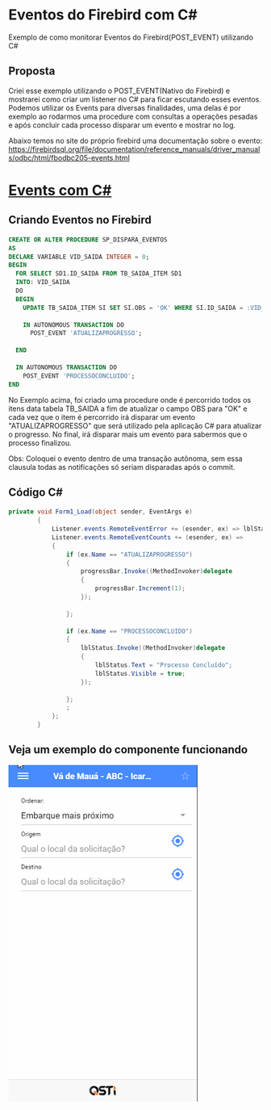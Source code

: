 # Eventos do Firebird com C#
Exemplo de como monitorar Eventos do Firebird(POST_EVENT) utilizando C#

## Proposta
Criei esse exemplo utilizando o POST_EVENT(Nativo do Firebird) e mostrarei como criar um listener no C# para ficar escutando esses eventos. Podemos utilizar os Events para diversas finalidades, uma delas é por exemplo ao rodarmos uma procedure com consultas a operações pesadas e após concluir cada processo disparar um evento e mostrar no log.

Abaixo temos no site do próprio firebird uma documentação sobre o evento:
https://firebirdsql.org/file/documentation/reference_manuals/driver_manuals/odbc/html/fbodbc205-events.html



# [Events com C#](#)

## Criando Eventos no Firebird
```sql
CREATE OR ALTER PROCEDURE SP_DISPARA_EVENTOS
AS
DECLARE VARIABLE VID_SAIDA INTEGER = 0;
BEGIN
  FOR SELECT SD1.ID_SAIDA FROM TB_SAIDA_ITEM SD1
  INTO: VID_SAIDA
  DO
  BEGIN
    UPDATE TB_SAIDA_ITEM SI SET SI.OBS = 'OK' WHERE SI.ID_SAIDA = :VID_SAIDA;

    IN AUTONOMOUS TRANSACTION DO
      POST_EVENT 'ATUALIZAPROGRESSO';

  END  
  
  IN AUTONOMOUS TRANSACTION DO
    POST_EVENT 'PROCESSOCONCLUIDO';  
END
```
No Exemplo acima, foi criado uma procedure onde é percorrido todos os itens data tabela TB_SAIDA a fim de atualizar o campo OBS para "OK" e cada vez que o item é percorrido irá disparar um evento "ATUALIZAPROGRESSO" que será utilizado pela aplicação C# para atualizar o progresso. No final, irá disparar mais um evento para sabermos que o processo finalizou.

Obs: Coloquei o evento dentro de uma transação autônoma, sem essa clausula todas as notificações só seriam disparadas após o commit.

## Código C#
```c#
private void Form1_Load(object sender, EventArgs e)
        {
            Listener.events.RemoteEventError += (esender, ex) => lblStatus.Text = $"ERRO: {ex.Error}";
            Listener.events.RemoteEventCounts += (esender, ex) =>
            {
                if (ex.Name == "ATUALIZAPROGRESSO")
                {
                    progressBar.Invoke((MethodInvoker)delegate
                    {
                        progressBar.Increment(1);
                    });
                    
                };

                if (ex.Name == "PROCESSOCONCLUIDO")
                {
                    lblStatus.Invoke((MethodInvoker)delegate
                    {
                        lblStatus.Text = "Processo Concluído";
                        lblStatus.Visible = true;
                    });

                };
                ;
            };
        } 

```


## Veja um exemplo do componente funcionando
![](https://github.com/pauloanalista/AutocompletePlacesWithPhotonForIonic3/blob/master/PhotonComponentIonic3.gif?raw=true)
